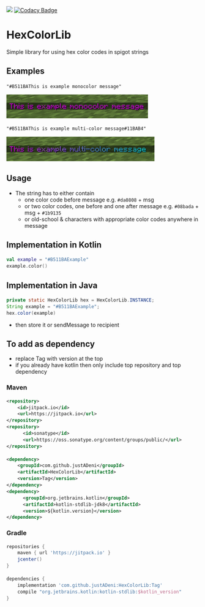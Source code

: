 [![](https://jitpack.io/v/justADeni/HexColorLib.svg)](https://jitpack.io/#justADeni/HexColorLib)
[![Codacy Badge](https://app.codacy.com/project/badge/Grade/d2333897b7144333b85ed5275816d962)](https://www.codacy.com/gh/justADeni/HexColorLib/dashboard?utm_source=github.com&amp;utm_medium=referral&amp;utm_content=justADeni/HexColorLib&amp;utm_campaign=Badge_Grade)
# HexColorLib
Simple library for using hex color codes in spigot strings
## Examples
`"#B511BAThis is example monocolor message"`

![monocolor](https://github.com/justADeni/HexColorLib/blob/master/src/resources/monocolor.png?raw=true)

`"#B511BAThis is example multi-color message#11BAB4"`

![monocolor](https://github.com/justADeni/HexColorLib/blob/master/src/resources/multicolor.png?raw=true)
## Usage
- The string has to either contain
    - one color code before message e.g. `#da0808` + msg
    - or two color codes, one before and one after message e.g. `#08bada` + msg + `#1b9135`
    - or old-school & characters with appropriate color codes anywhere in message

## Implementation in Kotlin
```kotlin
val example = "#B511BAExample"
example.color()
```
## Implementation in Java
```java
private static HexColorLib hex = HexColorLib.INSTANCE;
String example = "#B511BAExample";
hex.color(example)
```
- then store it or sendMessage to recipient
## To add as dependency
- replace Tag with version at the top
- if you already have kotlin then only include top repository and top dependency
### Maven
```xml
<repository>
	<id>jitpack.io</id>
	<url>https://jitpack.io</url>
</repository>
<repository>
      <id>sonatype</id>
      <url>https://oss.sonatype.org/content/groups/public/</url>
</repository>
  
<dependency>
	<groupId>com.github.justADeni</groupId>
	<artifactId>HexColorLib</artifactId>
	<version>Tag</version>
</dependency>
<dependency>
      <groupId>org.jetbrains.kotlin</groupId>
      <artifactId>kotlin-stdlib-jdk8</artifactId>
      <version>${kotlin.version}</version>
</dependency>
```

### Gradle
```gradle
repositories {
	maven { url 'https://jitpack.io' }
	jcenter()
}

dependencies {
	implementation 'com.github.justADeni:HexColorLib:Tag'
	compile "org.jetbrains.kotlin:kotlin-stdlib:$kotlin_version"
}
```
